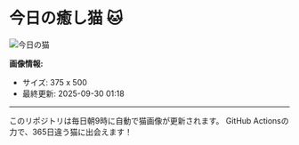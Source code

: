 # 今日の癒し猫 🐱

![今日の猫](https://cdn2.thecatapi.com/images/aef.jpg)

**画像情報:**
- サイズ: 375 x 500
- 最終更新: 2025-09-30 01:18

---

このリポジトリは毎日朝9時に自動で猫画像が更新されます。
GitHub Actionsの力で、365日違う猫に出会えます！
